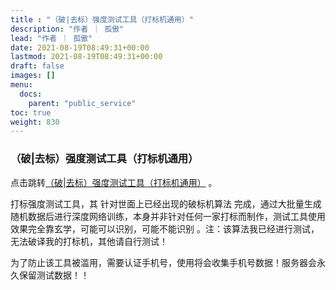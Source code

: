 ```yaml
---
title : "（破|去标）强度测试工具（打标机通用）"
description: "作者 ｜ 孤傲"
lead: "作者 ｜ 孤傲"
date: 2021-08-19T08:49:31+00:00
lastmod: 2021-08-19T08:49:31+00:00
draft: false 
images: []
menu:
  docs:
    parent: "public_service"
toc: true
weight: 830
---
```


### （破|去标）强度测试工具（打标机通用）

点击跳转[（破|去标）强度测试工具（打标机通用）](https://skin.gushao.club/docs/public_service/SkinCheckTest/) 。

打标强度测试工具，其 针对世面上已经出现的破标机算法 完成，通过大批量生成随机数据后进行深度网络训练，本身并非针对任何一家打标而制作，测试工具使用效果完全靠玄学，可能可以识别，可能不能识别 。注：该算法我已经进行测试，无法破译我的打标机，其他请自行测试！

为了防止该工具被滥用，需要认证手机号，使用将会收集手机号数据！服务器会永久保留测试数据！！
